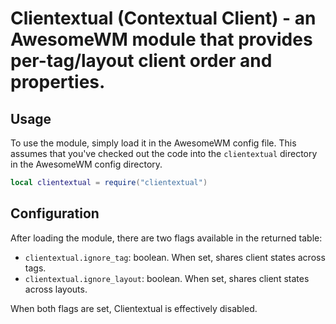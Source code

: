 # Clientextual (Contextual Client) - an AwesomeWM module that provides per-tag/layout client order and properties.

## Usage

To use the module, simply load it in the AwesomeWM config file. This assumes that you've checked out the code into the `clientextual` directory in the AwesomeWM config directory.

```lua
local clientextual = require("clientextual")
```

## Configuration

After loading the module, there are two flags available in the returned table:

  * `clientextual.ignore_tag`: boolean. When set, shares client states across tags.
  * `clientextual.ignore_layout`: boolean. When set, shares client states across layouts.

When both flags are set, Clientextual is effectively disabled.
